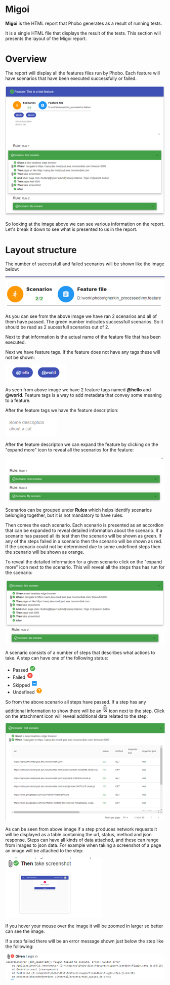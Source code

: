 # Migoi

**Migoi** is the HTML report that Phobo generates as a result of running tests.

It is a single HTML file that displays the result of the tests. This section will presents the layout of the Migoi report.

# Overview

The report will display all the features files run by Phobo. Each feature will have scenarios that have been executed successfully or failed.

![](migoi_overview.png)


So looking at the image above we can see various information on the report. Let's break it down to see what is presented to us in the report.

# Layout structure

The number of successfull and failed scenarios will be shown like the image below:

![](scenario_summary.png)

As you can see from the above image we have ran 2 scenarios and all of them have passed. The green number indicates successfull scenarios. So it should be read as 2 sucessfull scenarios out of 2.

Next to that information is the actual name of the feature file that has been executed.

Next we have feature tags. If the feature does not have any tags these will not be shown:

![](feature_tags.png)

As seen from above image we have 2 feature tags named **@hello** and **@world**. Feature tags is a way to add metadata that convey some meaning to a feature.

After the feature tags we have the feature description:

![](feature_description.png)

After the feature descripton we can expand the feature by clicking on the "expand more" icon to reveal all the scenarios for the feature:

![](feature_scenarios.png)

Scenarios can be grouped under **Rules** which helps identify scenarios belonging together, but it is not mandatory to have rules.

Then comes the each scenario. Each scenario is presented as an accordion that can be expanded to reveal detailed information about the scenario. If a scenario has passed all its test then the scenario will be shown as green. If any of the steps failed in a scenario then the scenario will be shown as red. If the scenario could not be determined due to some undefined steps then the scenario will be shown as orange.

To reveal the detailed information for a given scenario click on the "expand more" icon next to the scenario. This will reveal all the steps thas has run for the scenario:

![](scenario_steps.png)

A scenario consists of a number of steps that describes what actions to take. A step can have one of the following status:

- Passed ![](success.png)
- Failed ![](failed.png)
- Skipped ![](skipped.png)
- Undefined ![](undefined.png)

So from the above scenario all steps have passed. If a step has any additional information to show there will be an ![](attachment.png) icon next to the step. Click on the attachment icon will reveal additional data related to the step:

![](network_attachment.png)

As can be seen from above image if a step produces network requests it will be displayed as a table containing the url, status, method and json response.
Steps can have all kinds of data attached, and these can range from images to json data. For example when taking a screenshot of a page an image will be attached to the step:

![](attachment_screenshot.png)

If you hover your mouse over the image it will be zoomed in larger so better can see the image.

If a step failed there will be an error message shown just below the step like the following:

![](step_error.png)